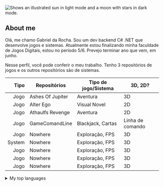 
<picture>
  <source media="(prefers-color-scheme: dark)" srcset="https://user-images.githubusercontent.com/25423296/163456776-7f95b81a-f1ed-45f7-b7ab-8fa810d529fa.png">
  <source media="(prefers-color-scheme: light)" srcset="https://user-images.githubusercontent.com/25423296/163456779-a8556205-d0a5-45e2-ac17-42d089e3c3f8.png">
  <img alt="Shows an illustrated sun in light mode and a moon with stars in dark mode." src="https://user-images.githubusercontent.com/25423296/163456779-a8556205-d0a5-45e2-ac17-42d089e3c3f8.png">
</picture>

## About me

Olá, me chamo Gabriel da Rocha. Sou um dev backend C# .NET que desenvolve jogos e sistemas.
Atualmente estou finalizando minha faculdade de Jogos Digitais, estou no período 5/6. Prevejo terminar ano que vem, em junho.

Nesse perfil, você pode conferir o meu trabalho. Tenho 3 repositórios de jogos e os outros repositórios são de sistemas.

| Tipo | Repositórios     | Tipo de jogo/Sistema | 3D, 2D?          |
|-----:|------------------|----------------------|------------------|
| Jogo | Ashes Of Jupiter | Aventura             | 3D               |
| Jogo | Alter Ego        | Visual Novel         | 2D               |
| Jogo | Athaulfs Revenge | Aventura             | 2D               |
| Jogo | GameComandLine   | Blackjack, Cartas    | Linha de comando |
| Jogo | Nowhere          | Exploração, FPS      | 3D               |
|System| Nowhere          | Exploração, FPS      | 3D               |
| Jogo | Nowhere          | Exploração, FPS      | 3D               |
| Jogo | Nowhere          | Exploração, FPS      | 3D               |
| Jogo | Nowhere          | Exploração, FPS      | 3D               |


<details>
<summary>My top languages</summary>

| Rank | Languages |
|-----:|-----------|
|     1| Javascript|
|     2| Python    |
|     3| SQL       |

</details>